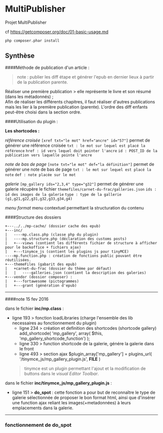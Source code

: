 # MultiPublisher
Projet MultiPublisher


cf https://getcomposer.org/doc/01-basic-usage.md

```bash
php composer.phar install
```



## Synthèse

####Méthode de publication d'un article :   
> note : publier les diff étape et générer l'epub en dernier lieux à partir de la publication parente.

Réaliser une première publication > elle représente le livre et son résumé (dans les métadonnés) ;   
Afin de réaliser les différents chapitres, il faut réaliser d'autres publications mais les lier à la première publication (parente). L'ordre des diff enfants peut-être choisi dans la section ordre.

####Utilisation du plugin :  


**Les shortcodes :**

_référence croisée_
`[xref txt="le mot" href="ancre" id="57"]`
permet de générer une référence croisée
`txt : le mot sur lequel est placé la référence`
`href : id vers lequel doit pointer l'ancre`
`id : POST_ID de la publication vers laquelle pointe l'ancre` 

_note de bas de page_
`[note txt="le mot" def="la définition"]`
permet de générer une note de bas de page
`txt : le mot sur lequel est placé la note`
`def : note placée sur le mot`

_galerie_
`[mp_gallery ids="2,3,4" type="g32"]`
permet de générer une galerie
récupère le fichier `themefiles/carnet-du-frac/galleries.json`
`ids : id des images de la galerie`
`type : type de la gallerie (g1,g21,g22,g31,g32,g33,g34,g4)`

_menu format_
menu contextuel permettant la structuration du contenu


####Structure des dossiers
```
+---../../mp-cache/ (dossier cache des epub)
+---inc/
|   ----mp.class.php (classe php du plugin)
|   ----mp.structure.php (déclaration des customs posts)  
|   +---views (contient les différents fichier de structure à afficher pour le backoffice + fichiers ajax)   
|   +---tinymce_js (contient les plugins js pour tinyMCE)  
----mp.function.php : création de fonctions public pouvant être réutilisées.  
+---themeFiles (gabarit des epub)
|   +carnet-du-frac (dossier du thème par défaut)  
|   |   ----galleries.json (contient la description des galeries)
+---vendor (dossier composer) :
|   +---fortawesome (pictogrammes)  
|   +---grant (génération d'epub)  
```

____

####note 15 fev 2016

dans le fichier **inc/mp.class** :  
* ligne 193 > fonction loadLibraries (charge l'ensemble des lib necessaires au fonctionnement du plugin)
    * ligne 234 > création et definition des shortcodes (shortcode gallery)
           add_shortcode( 'mp_gallery', array( $this, 'mp_gallery_shortcode_function') );
  * ligne 330 > function shortcode de la galerie, génére la galerie dans le front
  * ligne 493 > section ajax
              $plugin_array['mp_gallery']       = plugins_url( '/tinymce_js/mp_gallery_plugin.js', __FILE__ )
  > tinymce est un plugin permettant l'ajout et la modification de buttons dans le _visual Editor Toolbar_.   


dans le fichier **inc/tinymce_js/mp_gallery_plugin.js** :

* ligne 151 > **do_spot** : cette fonction a pour but de reconnaître le type de galerie sélectionnée de proposer le bon format html, ainsi que d'insérer une function ajax reliant les images(+metadonnées) à leurs emplacements dans la galerie.
___

### fonctionnement de do_spot
